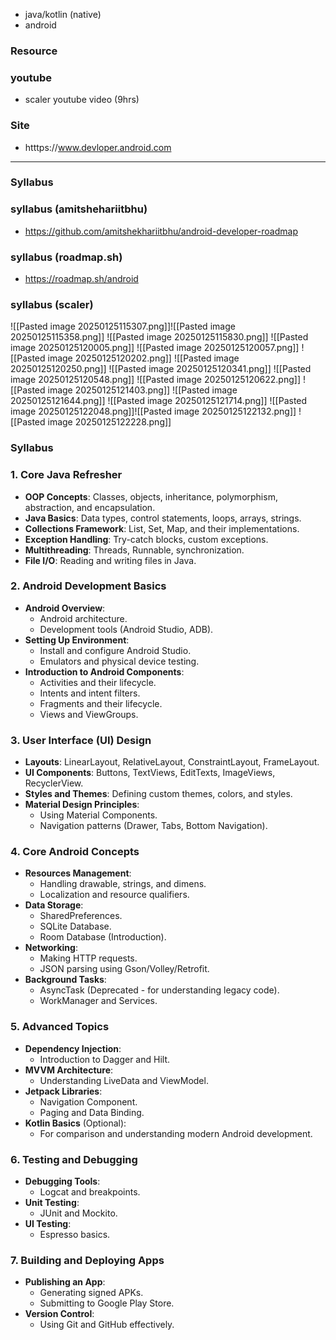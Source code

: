 - java/kotlin (native)
- android

### **Resource** 
### youtube
- scaler youtube video (9hrs)
### Site
- htttps://www.devloper.android.com

---
### **Syllabus**
### syllabus (amitshehariitbhu)
- https://github.com/amitshekhariitbhu/android-developer-roadmap
### syllabus (roadmap.sh)
- https://roadmap.sh/android
### syllabus (scaler) 
![[Pasted image 20250125115307.png]]![[Pasted image 20250125115358.png]]
![[Pasted image 20250125115830.png]]
![[Pasted image 20250125120005.png]]
![[Pasted image 20250125120057.png]]
![[Pasted image 20250125120202.png]]
![[Pasted image 20250125120250.png]]
![[Pasted image 20250125120341.png]]
![[Pasted image 20250125120548.png]]
![[Pasted image 20250125120622.png]]
![[Pasted image 20250125121403.png]]
![[Pasted image 20250125121644.png]]
![[Pasted image 20250125121714.png]]
![[Pasted image 20250125122048.png]]![[Pasted image 20250125122132.png]]
![[Pasted image 20250125122228.png]]
### Syllabus
### **1. Core Java Refresher**

- **OOP Concepts**: Classes, objects, inheritance, polymorphism, abstraction, and encapsulation.
- **Java Basics**: Data types, control statements, loops, arrays, strings.
- **Collections Framework**: List, Set, Map, and their implementations.
- **Exception Handling**: Try-catch blocks, custom exceptions.
- **Multithreading**: Threads, Runnable, synchronization.
- **File I/O**: Reading and writing files in Java.
### **2. Android Development Basics**
- **Android Overview**:
    - Android architecture.
    - Development tools (Android Studio, ADB).
- **Setting Up Environment**:
    - Install and configure Android Studio.
    - Emulators and physical device testing.
- **Introduction to Android Components**:
    - Activities and their lifecycle.
    - Intents and intent filters.
    - Fragments and their lifecycle.
    - Views and ViewGroups.
### **3. User Interface (UI) Design**

- **Layouts**: LinearLayout, RelativeLayout, ConstraintLayout, FrameLayout.
- **UI Components**: Buttons, TextViews, EditTexts, ImageViews, RecyclerView.
- **Styles and Themes**: Defining custom themes, colors, and styles.
- **Material Design Principles**:
    - Using Material Components.
    - Navigation patterns (Drawer, Tabs, Bottom Navigation).
### **4. Core Android Concepts**
- **Resources Management**:
    - Handling drawable, strings, and dimens.
    - Localization and resource qualifiers.
- **Data Storage**:
    - SharedPreferences.
    - SQLite Database.
    - Room Database (Introduction).
- **Networking**:
    - Making HTTP requests.
    - JSON parsing using Gson/Volley/Retrofit.
- **Background Tasks**:
    - AsyncTask (Deprecated - for understanding legacy code).
    - WorkManager and Services.
### **5. Advanced Topics**
- **Dependency Injection**:
    - Introduction to Dagger and Hilt.
- **MVVM Architecture**:
    - Understanding LiveData and ViewModel.
- **Jetpack Libraries**:
    - Navigation Component.
    - Paging and Data Binding.
- **Kotlin Basics** (Optional):
    - For comparison and understanding modern Android development.
### **6. Testing and Debugging**
- **Debugging Tools**:
    - Logcat and breakpoints.
- **Unit Testing**:
    - JUnit and Mockito.
- **UI Testing**:
    - Espresso basics.
### **7. Building and Deploying Apps**
- **Publishing an App**:
    - Generating signed APKs.
    - Submitting to Google Play Store.
- **Version Control**:
    - Using Git and GitHub effectively.